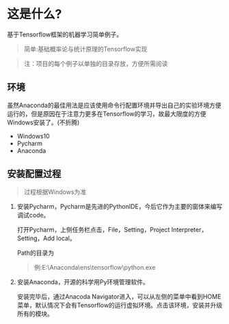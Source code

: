 # 这是什么? #
基于Tensorflow框架的机器学习简单例子。
> 简单:基础概率论与统计原理的Tensorflow实现

> 注：项目的每个例子以单独的目录存放，方便所需阅读
## 环境 ##
虽然Anaconda的最佳用法是应该使用命令行配置环境并导出自己的实验环境方便运行的，但是原因在于注意力更多在Tensorflow的学习，故最大限度的方便Windows安装了。(不折腾)

- Windows10
- Pycharm
- Anaconda

## 安装配置过程 ##
> 过程根据Windows为准

1. 安装Pycharm，Pycharm是先进的PythonIDE，今后它作为主要的窗体来编写调试code。

	打开Pycharm，上侧任务栏点击，File，Setting，Project Interpreter，Setting，Add local。

	Path的目录为 
	> 例:E:\Anaconda\ens\tensorflow\python.exe
2. 安装Anaconda，开源的科学用Py环境管理软件。

	安装完毕后，通过Anacoda Navigator进入，可以从左侧的菜单中看到HOME菜单，默认情况下会有Tensorflow的运行虚拟环境。点击该环境，安装并升级所有的模块。

